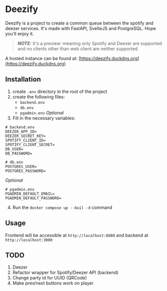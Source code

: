 # Deezify
Deezify is a project to create a common queue between the spotify and deezer services.
It's made with FastAPI, SvelteJS and PostgreSQL. Hope you'll enjoy it.

> **_NOTE:_** It's a preview: meaning only Spotify and Deezer are supported and no clients
other than web client are neither supported

A hosted instance can be found at: [https://deezify.duckdns.org](https://deezify.duckdns.org)

## Installation
1. create `.env` directory in the root of the project
2. create the following files:
    - `backend.env`
    - `db.env`
    - `pgadmin.env` *_Optional_*
3. Fill in the necessary variables:
```env
# backend.env
DEEZER_APP_ID=
DEEZER_SECRET_KEY=
SPOTIFY_CLIENT_ID=
SPOTIFY_CLIENT_SECRET=
DB_USER=
DB_PASSWORD=
```
```env
# db.env
POSTGRES_USER=
POSTGRES_PASSWORD=
```
*_Optional_*
```env
# pgadmin.env
PGADMIN_DEFAULT_EMAIL=
PGADMIN_DEFAULT_PASSWORD=
```
4. Run the `docker compose up --buil -d` command

## Usage
Frontend will be accessible at `http://localhost:8080` and backend at `http://localhost:3000`

## TODO
1. Deezer
2. Refactor wrapper for Spotify/Deezer API (backend)
3. Change party id for UUID (QRCode)
4. Make prev/next buttons work on player

